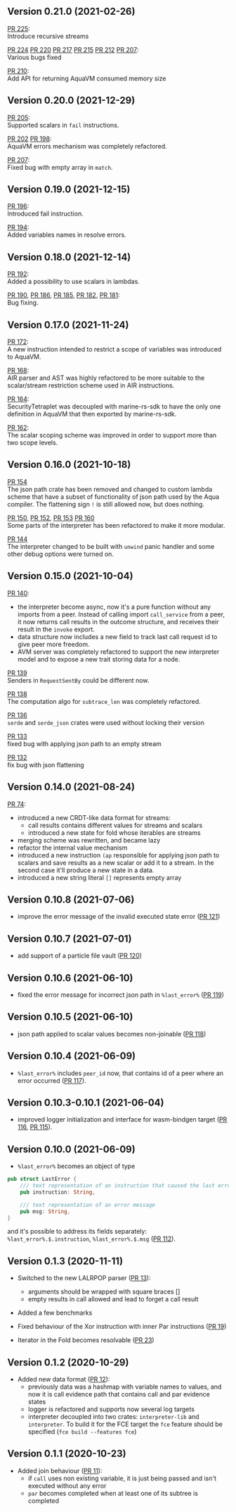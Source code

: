 ## Version 0.21.0 (2021-02-26)

[PR 225](https://github.com/fluencelabs/aquavm/pull/225):  
Introduce recursive streams

[PR 224](https://github.com/fluencelabs/aquavm/pull/224) [PR 220](https://github.com/fluencelabs/aquavm/pull/224) [PR 217](https://github.com/fluencelabs/aquavm/pull/217) [PR 215](https://github.com/fluencelabs/aquavm/pull/215) [PR 212](https://github.com/fluencelabs/aquavm/pull/212) [PR 207](https://github.com/fluencelabs/aquavm/pull/207):  
Various bugs fixed

[PR 210](https://github.com/fluencelabs/aquavm/pull/210):  
Add API for returning AquaVM consumed memory size

## Version 0.20.0 (2021-12-29)

[PR 205](https://github.com/fluencelabs/aquavm/pull/205):  
Supported scalars in `fail` instructions.

[PR 202](https://github.com/fluencelabs/aquavm/pull/202) [PR 198](https://github.com/fluencelabs/aquavm/pull/198):  
AquaVM errors mechanism was completely refactored.

[PR 207](https://github.com/fluencelabs/aquavm/pull/207):  
Fixed bug with empty array in `match`.

## Version 0.19.0 (2021-12-15)

[PR 196](https://github.com/fluencelabs/aquavm/pull/196):  
Introduced fail instruction.

[PR 194](https://github.com/fluencelabs/aquavm/pull/194):  
Added variables names in resolve errors.

## Version 0.18.0 (2021-12-14)

[PR 192](https://github.com/fluencelabs/aquavm/pull/172):  
Added a possibility to use scalars in lambdas.

[PR 190](https://github.com/fluencelabs/aquavm/pull/190), [PR 186](https://github.com/fluencelabs/aquavm/pull/186), [PR 185](https://github.com/fluencelabs/aquavm/pull/185), [PR 182](https://github.com/fluencelabs/aquavm/pull/182), [PR 181](https://github.com/fluencelabs/aquavm/pull/181):  
Bug fixing.

## Version 0.17.0 (2021-11-24)

[PR 172](https://github.com/fluencelabs/aquavm/pull/172):  
A new instruction intended to restrict a scope of variables was introduced to AquaVM.

[PR 168](https://github.com/fluencelabs/aquavm/pull/168):  
AIR parser and AST was highly refactored to be more suitable to the scalar/stream restriction scheme used in AIR instructions.   

[PR 164](https://github.com/fluencelabs/aquavm/pull/164):  
SecurityTetraplet was decoupled with marine-rs-sdk to have the only one definition in AquaVM that then exported by marine-rs-sdk.

[PR 162](https://github.com/fluencelabs/aquavm/pull/162):  
The scalar scoping scheme was improved in order to support more than two scope levels. 

## Version 0.16.0 (2021-10-18)

[PR 154](https://github.com/fluencelabs/aquavm/pull/154)  
The json path crate has been removed and changed to custom lambda scheme that have a subset of functionality of json path used by the Aqua compiler. The flattening sign `!` is still allowed now, but does nothing.

[PR 150](https://github.com/fluencelabs/aquavm/pull/150), [PR 152](https://github.com/fluencelabs/aquavm/pull/152), [PR 153](https://github.com/fluencelabs/aquavm/pull/153) [PR 160](https://github.com/fluencelabs/aquavm/pull/160)  
Some parts of the interpreter has been refactored to make it more modular. 

[PR 144](https://github.com/fluencelabs/aquavm/pull/144)  
The interpreter changed to be built with `unwind` panic handler and some other debug options were turned on.

## Version 0.15.0 (2021-10-04)

[PR 140](https://github.com/fluencelabs/aquavm/pull/130):  
- the interpreter become async, now it's a pure function without any imports from a peer. Instead of calling import `call_service` from a peer, it now returns call results in the outcome structure, and receives their result in the `invoke` export.
- data structure now includes a new field to track last call request id to give peer more freedom.
- AVM server was completely refactored to support the new interpreter model and to expose a new trait storing data for a node.

[PR 139](https://github.com/fluencelabs/aquavm/pull/139)  
  Senders in `RequestSentBy` could be different now.

[PR 138](https://github.com/fluencelabs/aquavm/pull/138)  
  The computation algo for `subtrace_len` was completely refactored.

[PR 136](https://github.com/fluencelabs/aquavm/pull/136)  
  `serde` and `serde_json` crates were used without locking their version

[PR 133](https://github.com/fluencelabs/aquavm/pull/133)  
  fixed bug with applying json path to an empty stream

[PR 132](https://github.com/fluencelabs/aquavm/pull/132)  
  fix bug with json flattening

## Version 0.14.0 (2021-08-24)

[PR 74](https://github.com/fluencelabs/aquavm/pull/74):  
- introduced a new CRDT-like data format for streams:
  - call results contains different values for streams and scalars
  - introduced a new state for fold whose iterables are streams
- merging scheme was rewritten, and became lazy
- refactor the internal value mechanism
- introduced a new instruction `(ap` responsible for applying json path to scalars and save results as a new scalar or add it to a stream. In the second case it'll produce a new state in a data. 
- introduced a new string literal `[]` represents empty array

## Version 0.10.8 (2021-07-06)

- improve the error message of the invalid executed state error ([PR 121](https://github.com/fluencelabs/aquavm/pull/121))

## Version 0.10.7 (2021-07-01)

- add support of a particle file vault ([PR 120](https://github.com/fluencelabs/aquavm/pull/120))

## Version 0.10.6 (2021-06-10)

- fixed the error message for incorrect json path in `%last_error%` ([PR 119](https://github.com/fluencelabs/aquavm/pull/119))

## Version 0.10.5 (2021-06-10)

- json path applied to scalar values becomes non-joinable ([PR 118](https://github.com/fluencelabs/aquavm/pull/118))

## Version 0.10.4 (2021-06-09)

- `%last_error%` includes `peer_id` now, that contains id of a peer where an error occurred ([PR 117](https://github.com/fluencelabs/aquavm/pull/117)).

## Version 0.10.3-0.10.1 (2021-06-04)

- improved logger initialization and interface for wasm-bindgen target ([PR 116](https://github.com/fluencelabs/aquavm/pull/116), [PR 115](https://github.com/fluencelabs/aquavm/pull/115)).

## Version 0.10.0 (2021-06-09)

- `%last_error%` becomes an object of type
```rust
pub struct LastError {
    /// text representation of an instruction that caused the last error
    pub instruction: String,

    /// text representation of an error message
    pub msg: String,
}
```
and it's possible to address its fields separately: `%last_error%.$.instruction`, `%last_error%.$.msg` ([PR 112](https://github.com/fluencelabs/aquavm/pull/112)).

## Version 0.1.3 (2020-11-11)

- Switched to the new LALRPOP parser ([PR 13](https://github.com/fluencelabs/aquavm/pull/13)):
    - arguments should be wrapped with square braces []
    - empty results in call allowed and lead to forget a call result
    
 - Added a few benchmarks
 - Fixed behaviour of the Xor instruction with inner Par instructions ([PR 19](https://github.com/fluencelabs/aquavm/pull/19))
 - Iterator in the Fold becomes resolvable ([PR 23](https://github.com/fluencelabs/aquavm/pull/23))   

## Version 0.1.2 (2020-10-29)

- Added new data format ([PR 12](https://github.com/fluencelabs/aquavm/pull/12)):
    - previously data was a hashmap with variable names to values, and now it is call evidence path that contains call and par evidence states
    - logger is refactored and supports now several log targets
    - interpreter decoupled into two crates: `interpreter-lib` and `interpreter`. To build it for the FCE target the `fce` feature should be specified (`fce build --features fce`)

## Version 0.1.1 (2020-10-23)

- Added join behaviour ([PR 11](https://github.com/fluencelabs/aquavm/pull/11)):
    - if `call` uses non existing variable, it is just being passed and isn't executed without any error
    - `par` becomes completed when at least one of its subtree is completed    
